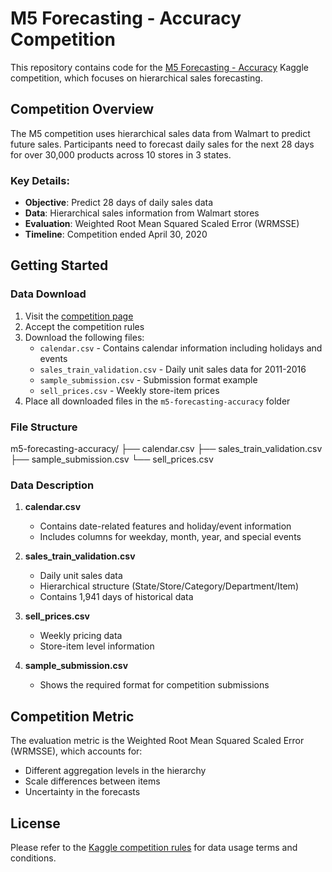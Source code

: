 # M5 Forecasting - Accuracy Competition

This repository contains code for the [M5 Forecasting - Accuracy](https://www.kaggle.com/competitions/m5-forecasting-accuracy) Kaggle competition, which focuses on hierarchical sales forecasting.

## Competition Overview

The M5 competition uses hierarchical sales data from Walmart to predict future sales. Participants need to forecast daily sales for the next 28 days for over 30,000 products across 10 stores in 3 states.

### Key Details:
- **Objective**: Predict 28 days of daily sales data
- **Data**: Hierarchical sales information from Walmart stores
- **Evaluation**: Weighted Root Mean Squared Scaled Error (WRMSSE)
- **Timeline**: Competition ended April 30, 2020

## Getting Started

### Data Download
1. Visit the [competition page](https://www.kaggle.com/competitions/m5-forecasting-accuracy)
2. Accept the competition rules
3. Download the following files:
   - `calendar.csv` - Contains calendar information including holidays and events
   - `sales_train_validation.csv` - Daily unit sales data for 2011-2016
   - `sample_submission.csv` - Submission format example
   - `sell_prices.csv` - Weekly store-item prices
4. Place all downloaded files in the `m5-forecasting-accuracy` folder

### File Structure

m5-forecasting-accuracy/
├── calendar.csv
├── sales_train_validation.csv
├── sample_submission.csv
└── sell_prices.csv

### Data Description

1. **calendar.csv**
   - Contains date-related features and holiday/event information
   - Includes columns for weekday, month, year, and special events

2. **sales_train_validation.csv**
   - Daily unit sales data
   - Hierarchical structure (State/Store/Category/Department/Item)
   - Contains 1,941 days of historical data

3. **sell_prices.csv**
   - Weekly pricing data
   - Store-item level information

4. **sample_submission.csv**
   - Shows the required format for competition submissions

## Competition Metric

The evaluation metric is the Weighted Root Mean Squared Scaled Error (WRMSSE), which accounts for:
- Different aggregation levels in the hierarchy
- Scale differences between items
- Uncertainty in the forecasts

## License

Please refer to the [Kaggle competition rules](https://www.kaggle.com/competitions/m5-forecasting-accuracy/rules) for data usage terms and conditions.

